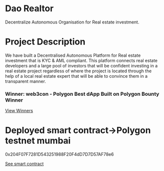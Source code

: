 # Dao Realtor 
Decentralize Autonomous Organisation for Real estate investment. 

# Project Description
We have built a Decentralised Autonomous Platform for Real estate investment that is KYC & AML compliant. This platform connects real estate developers and a large pool of investors that will be confident investing in a real estate project regardless of where the project is located through the help of a local real estate expert that will be able to convince them in a transparent manner.

### Winner: web3con - Polygon Best dApp Built on Polygon Bounty Winner
[View Winners](https://www.web3con.dev/2022-recap)

# Deployed smart contract->Polygon testnet mumbai
0x204F07F7281D543251988F20F4dD7D7D57AF78e6

[See smart contract](https://mumbai.polygonscan.com/address/0x204F07F7281D543251988F20F4dD7D7D57AF78e6)
